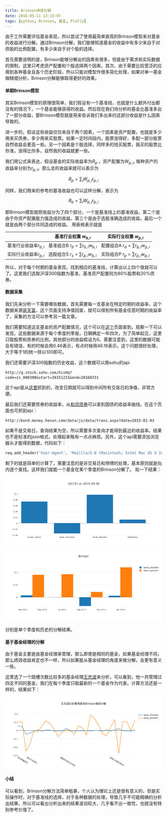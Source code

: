 ```yaml
---
title: Brinson绩效分解
date: 2016-05-11 13:33:07
tags: [python, Brinson, 基金, Plotly]
---
```


由于工作需要评估基金表现，所以尝试了使用最简单直观的Brinson模型来对基金的收益进行分解。通过Brinson分解，我们能够知道基金的收益中有多少来自于对债股的比例配置，有多少来自于对个股的选择。

首先需要说明的是，Brinson能够分解出的因素有很多，但是由于需求和实际数据的限制，这里只考虑资产配置和个股选择两个因素。其次，由于需要比较宽泛的应用到各种基金且各个历史阶段，所以只能对模型作很多简化处理，如果对单一基金做精细分析，Brinson分解能够取得更好的效果。

#### 单期Brinson模型

其实Brinson模型的原理很简单，我们假设有一个基准线，也就是什么额外付出都没有的情况下，一个基金能够获得的收益。然后现在我们待分析的基金比基准多出了一部分收益，那Brinson模型就是用来告诉我们多出来的这部分收益是什么因素导致的。

进一步的，假设这些收益仅仅来自于两个因素，一个因素是资产配置，也就是多少用来买债券，多少用来买股票。如果一定时间段内，股票涨得好，多配一部分股票自然收益会更高一些。另一个因素是个股选择，同样多的钱买股票，我买的股票比你准，涨得比你多，自然我的收益就更一些。

我们用公式来表达，假设基金的实际收益率为$R_{p}$
，资产配置为$W_{p, i}$, 每种资产的收益率分别为$r_{p, i}$，那么总的收益率就可以表示为

$$ R_{p} = \sum_{i} W_{p,i}r_{p,i} $$


同样，我们用来的参考的基准收益也可以这样分解，表示为

$$ R_{b} = \sum_{i} W_{b,i}r_{b,i} $$


那Brinson模型就把收益分为了四个部分，一个是基准线上的基准收益，第二个是由于你资产配置能力强造成的收益，第三个是由于选股准确造成的收益，最后一个就是由两个部分共同造成的收益。
用表格表示就是

| | 基准行业权重 $w_{b,i}$|实际行业权重 $w_{p,i}$| 
------------|----------------------------|----------------------------| 
| 基准行业收益率$r_{b,i}$|基准组合B $r_{b}=\sum r_{b,i}w_{b,i}$|配置组合A $r_{a}=\sum r_{b,i}w_{p,i}$| 
| 实际行业收益率$r_{p,i}$|选股组合S $r_{s}=\sum r_{p,i} w_{b,i}$|实际组合P $r_{p}=\sum r_{p,i}w_{p,i}$| 

所以，对于每个时期的基金表现，找到相应的基准线，计算出以上四个值就可以了。这里我们选取沪深300指数为基准，基准资产配置则为80%股票和20%债券。

#### 数据采集

我们先来分析一下需要哪些数据，首先需要每一支基金在特定时期的收益率，这个数据来源[易天富](http://www.etf88.com/datacenter/jj/jjdata_alljz_index.html)，这个页面支持净值回查，就可以得到所有基金任意时期的收益率了，采集的方法可以参考另一篇文章。

我们需要知道这支基金的资产配置情况，这个可以在[这个](http://www.etf88.com/jj/001367/zcpz.shtml)页面查到。观察一下可以发现，这些数据来源于每个季度的季报，日期确定一年四次，为了简单起见，这里只取股票和债券的比例，其他部分的收益假设为0。需要注意到，这里的数据可能会有错误，有的时候会用0.46表示，有点时候用46.16表示。这个问题很好处理，大于等于1的统一除以100即可。

我们还需要沪深300指数的历史收益，这个数据可以用sohu的api

~~~
http://q.stock.sohu.com/hisHq?code=zs_000300&start=20151231&end=20160331
~~~
这个api是从[这里](http://q.stock.sohu.com/zs/000300/lshq.shtml)抓到的，改变日期就可以得到中间所有交易日的净值，非常方便。

最后我们还需要债券的收益率，从[和讯债券](http://bond.money.hexun.com/data/yield.aspx)可以查到国债的收益率曲线。在这个页面也可抓到api：

~~~
http://bond.money.hexun.com/data/js/data/trans.aspx?date=2015-01-03
~~~

如果不是交易日，查询结果为空，所以需要多次查询才能得到最近的收益率。结果也不是标准的json格式，处理起来略有一点点麻烦。另外，这个api需要添加浏览器头才能得到数据，代码如下：

~~~python
req.add_header('User-Agent', 'Mozilla/5.0 (Macintosh; Intel Mac OS X 10_9_1) AppleWebKit/537.36 (KHTML, like Gecko) Chrome/30.0.1581.2 Safari/537.36')
~~~
剩下的就是简单的计算了，需要注意的是非交易日和停牌的处理，基本原则就是向内逐个查找。这样我们就能一个基金在某个季度的Brinson分解了。
贴一下结果：

![](/uploads/Season_brinson_attribution.png)
![](/uploads/History_brinson_attribution.png)

分别是单个季度和历史的分解结果。

#### 基于基金经理的分解

由于基金主要是由基金经理来管理，那么即使是相同的基金，如果基金经理不同，那么绩效收益肯定也不一样，所以如果能从基金经理的角度来做分解，会更有意义一些。

这里选了一个跳槽次数比较多的基金经理[王忠波](http://www.howbuy.com/fund/manager/30044540/
)来分析，可以看到，他一共管理过四支不同的基金，我们在每个季度只取最新的一个基金作为代表。计算方法还是一样的，结果如下：

![](/uploads/manager_brinson_attribution.png)

#### 小结
可以看到，Brinson分解方法简单粗暴，个人认为理论上还是很有意义的，但是实际操作时，对于基准线的选择，对于各种数据的处理，导致几乎不可能精确的分析出结果，所以可以看出分析出来的结果波动较大，几乎看不出一致性，也就没有特别参考价值了。